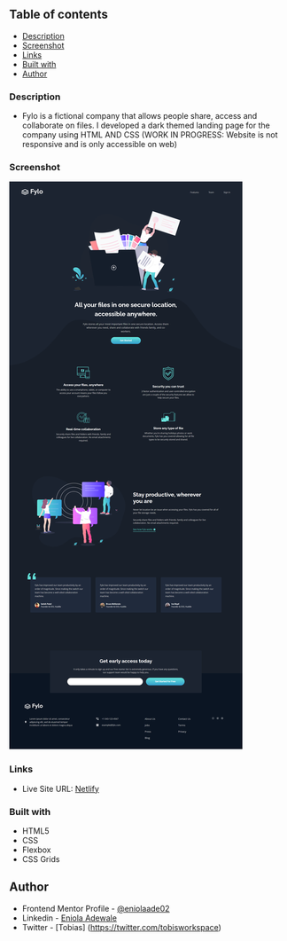 
## Table of contents
- [Description](#description)
- [Screenshot](#screenshot)
- [Links](#links)
- [Built with](#built-with)
- [Author](#author)

### Description
- Fylo is a fictional company that allows people share, access and collaborate on files. I developed a dark themed
landing page for the company using HTML AND CSS
(WORK IN PROGRESS: Website is not responsive and is only accessible on web)

### Screenshot

![Desktop screenshot](/images/desktop%20screenshot.png)



### Links

- Live Site URL: [Netlify](https://fylodarkthemebyeniola.netlify.app/)

### Built with

- HTML5
- CSS
- Flexbox
- CSS Grids


## Author
- Frontend Mentor Profile - [@eniolaade02](https://www.frontendmentor.io/profile/eniolaade02)
- Linkedin - [Eniola Adewale](https://www.linkedin.com/in/eniolaade/)
- Twitter - [Tobias] (https://twitter.com/tobisworkspace)

